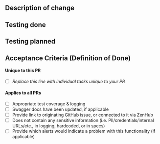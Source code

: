 ## Description of change
<!-- Please include a description of the change. What would a code reviewer, or a future dev, need to know about this PR in order to understand why this PR is necessary. This could include dependencies introduced, changes in behavior, pointers to more detailed documentation -->

## Testing done
<!-- Please describe testing done to verify the changes. -->

## Testing planned
<!-- Please describe testing planned. -->

## Acceptance Criteria (Definition of Done)

#### Unique to this PR
<!-- This would be a good place to include feature flag check item and info, specific dashboards and instrumentation check item and info -->
- [ ] _Replace this line with individual tasks unique to your PR_

#### Applies to all PRs

- [ ] Appropriate test coverage & logging
- [ ] Swagger docs have been updated, if applicable
- [ ] Provide link to originating GitHub issue, or connected to it via ZenHub
- [ ] Does not contain any sensitive information (i.e. PII/credentials/internal URLs/etc., in logging, hardcoded, or in specs)
- [ ] Provide which alerts would indicate a problem with this functionality (if applicable)
